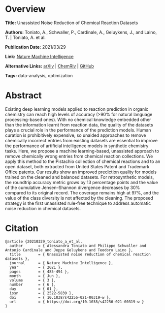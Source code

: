 # Overview
**Title:**
Unassisted Noise Reduction of Chemical Reaction Datasets

**Authors:**
Toniato, A., Schwaller, P., Cardinale, A., Geluykens, J., and Laino, T. |
Toniato, A. et al.

**Publication Date:**
2021/03/29

**Link:**
[Nature Machine Intelligence](https://www.nature.com/articles/s42256-021-00319-w)

**Alternative Links:**
[arXiv](https://arxiv.org/abs/2102.01399) |
[ChemRiv](https://chemrxiv.org/engage/chemrxiv/article-details/60c754c8337d6c2710e28ac2) |
[GitHub](https://github.com/rxn4chemistry/OpenNMT-py/tree/noise_reduction)

**Tags:**
data-analysis, optimization


# Abstract
Existing deep learning models applied to reaction prediction in organic chemistry can reach high levels of accuracy (>90% for natural language processing-based ones).
With no chemical knowledge embedded other than the information learnt from reaction data, the quality of the datasets plays a crucial role in the performance of the prediction models.
Human curation is prohibitively expensive, so unaided approaches to remove chemically incorrect entries from existing datasets are essential to improve the performance of artificial intelligence models in synthetic chemistry tasks.
Here, we propose a machine learning-based, unassisted approach to remove chemically wrong entries from chemical reaction collections.
We apply this method to the Pistachio collection of chemical reactions and to an open dataset, both extracted from United States Patent and Trademark Office patents.
Our results show an improved prediction quality for models trained on the cleaned and balanced datasets.
For retrosynthetic models, the roundtrip accuracy metric grows by 13 percentage points and the value of the cumulative Jensen–Shannon divergence decreases by 30% compared to its original record.
The coverage remains high at 97%, and the value of the class diversity is not affected by the cleaning.
The proposed strategy is the first unassisted rule-free technique to address automatic noise reduction in chemical datasets.


# Citation
```
@article {20210329_toniato_a_et_al,
  author       = { Alessandra Toniato and Philippe Schwaller and Antonio Cardinale and Joppe Geluykens and Teodoro Laino },
  title        = { Unassisted noise reduction of chemical reaction datasets },
  journal      = { Nature Machine Intelligence },
  year         = { 2021 },
  pages        = { 485-494 },
  month        = { Jun },
  volume       = { 3 },
  number       = { 6 },
  day          = { 01 },
  issn         = { 2522-5839 },
  doi          = { 10.1038/s42256-021-00319-w },
  url          = { https://doi.org/10.1038/s42256-021-00319-w }
}
```
